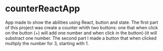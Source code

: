 # counterReactApp
App made to show the abilities using React, button and state.
The first part of this project was create a counter whith two buttons:
one that when click on the button (+) will add one number and when click in the button(-)it will substract one number.
The second part I made a button that when clicked  multiply the number for 3, starting with 1. 

